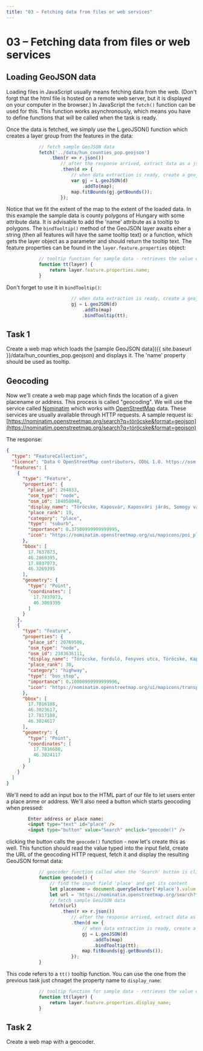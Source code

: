 ```yaml
---
title: "03 – Fetching data from files or web services"
---
```


# 03 – Fetching data from files or web services

## Loading GeoJSON data

Loading files in JavaScript usually means fetching data from the web. (Don't forgt that the html file is hosted on a remote web server, but it is displayed on your computer in the browser.) 
In JavaScript the ```fetch()``` function can be used for this. This function works asynchronously, which means you have to define functions that will be called when the task is ready. 

Once the data is fetched, we simply use the L.geoJSON() function which creates a layer group from the features in the data:

``` javascript
            // fetch sample GeoJSON data
            fetch('../data/hun_counties_pop.geojson')
                .then(r => r.json()) 
                    // after the response arrived, extract data as a json object
                    .then(d => { 
                        // when data extraction is ready, create a geojson layer from it
                        var gj = L.geoJSON(d)
                            .addTo(map);
                        map.fitBounds(gj.getBounds());
                    });
```

Notice that we fit the extent of the map to the extent of the loaded data.
In this example the sample data is county polygons of Hungary with some attribute data. It is advisable to add the 'name' attribute as a tooltip to polygons.
The ```bindTooltip()``` method of the GeoJSON layer awaits eiher a string (then all features will have the same tooltip text) or a function, which gets the layer object as a parameter and should return the tooltip text.
The feature properties can be found in the ```layer.feature.properties``` object:

``` javascript
            // tooltip function for sample data - retrieves the value of the 'name' property
            function tt(layer) {
                return layer.feature.properties.name;
            }
```

Don't forget to use it in ```bindTooltip()```:

``` javascript
                        // when data extraction is ready, create a geojson layer from it
                        gj = L.geoJSON(d)
                            .addTo(map)
                            .bindTooltip(tt);
```

## Task 1
Create a web map which loads the [sample GeoJSON data]({{ site.baseurl }}/data/hun_counties_pop.geojson) and displays it. The 'name' property should be used as tooltip.

## Geocoding
Now we'll create a web map page which finds the location of a given placename or address. This process is called "geocoding".
We will use the service called [Nominatim](https://wiki.openstreetmap.org/wiki/Nominatim) which works with [OpenStreetMap](https://www.openstreetmap.org/about) data.
These services are usually available through HTTP requests. A sample request is:
[https://nominatim.openstreetmap.org/search?q=töröcske&format=geojson](https://nominatim.openstreetmap.org/search?q=töröcske&format=geojson)

The response:
``` json
{
  "type": "FeatureCollection",
  "licence": "Data © OpenStreetMap contributors, ODbL 1.0. https://osm.org/copyright",
  "features": [
    {
      "type": "Feature",
      "properties": {
        "place_id": 264033,
        "osm_type": "node",
        "osm_id": 184058048,
        "display_name": "Töröcske, Kaposvár, Kaposvári járás, Somogy vármegye, Dél-Dunántúl, Dunántúl, 7476, Magyarország",
        "place_rank": 19,
        "category": "place",
        "type": "suburb",
        "importance": 0.37500999999999995,
        "icon": "https://nominatim.openstreetmap.org/ui/mapicons/poi_place_village.p.20.png"
      },
      "bbox": [
        17.7637073,
        46.2869395,
        17.8037073,
        46.3269395
      ],
      "geometry": {
        "type": "Point",
        "coordinates": [
          17.7837073,
          46.3069395
        ]
      }
    },
    {
      "type": "Feature",
      "properties": {
        "place_id": 20769586,
        "osm_type": "node",
        "osm_id": 2383636111,
        "display_name": "Töröcske, forduló, Fenyves utca, Töröcske, Kaposvár, Kaposvári járás, Somogy vármegye, Dél-Dunántúl, Dunántúl, 7400, Magyarország",
        "place_rank": 30,
        "category": "highway",
        "type": "bus_stop",
        "importance": 0.10000999999999996,
        "icon": "https://nominatim.openstreetmap.org/ui/mapicons/transport_bus_stop2.p.20.png"
      },
      "bbox": [
        17.7816188,
        46.3023617,
        17.7817188,
        46.3024617
      ],
      "geometry": {
        "type": "Point",
        "coordinates": [
          17.7816688,
          46.3024117
        ]
      }
    }
  ]
}
```

We'll need to add an input box to the HTML part of our file to let users enter a place anme or address. We'll also need a button which starts geocoding when pressed:

``` html
        Enter address or place name:
        <input type="text" id="place" />
        <input type="button" value="Search" onclick="geocode()" />
```

clicking the button calls the ```geocode()``` function - now let's create this as well. This function should read the value typed into the input field, create the URL of the geocoding HTTP request, fetch it and display the resulting GeoJSON format data:

``` javascript
            // geocoder function called when the 'Search' button is clicked
            function geocode() {
                // find the input field 'place' and get its content
                let placename = document.querySelector('#place').value;
                let url = 'https://nominatim.openstreetmap.org/search?format=geojson&q='+placename;
                // fetch sample GeoJSON data
                fetch(url)
                    .then(r => r.json()) 
                        // after the response arrived, extract data as a json object
                        .then(d => { 
                            // when data extraction is ready, create a geojson layer from it
                            gj = L.geoJSON(d)
                                .addTo(map)
                                .bindTooltip(tt);
                            map.fitBounds(gj.getBounds());
                        });
            }           
```

This code refers to a ```tt()``` tooltip function. You can use the one from the previous task just chnaget the property name to ```display_name```:

``` javascript
            // tooltip function for sample data - retrieves the value of the 'display_name' property
            function tt(layer) {
                return layer.feature.properties.display_name;
            }
```

## Task 2
Create a web map with a geocoder.